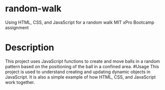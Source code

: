 # random-walk
Using HTML, CSS, and JavaScript for a random walk MIT xPro Bootcamp assignment
# Description
This project uses JavaScript functions to create and move balls in a random pattern based on the positioning of the ball in a confined area.
#Usage
This project is used to understand creating and updating dynamic objects in JavaScript. It is also a simple example of how HTML, CSS, and JavaScript work together.
